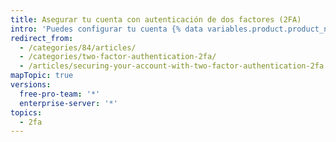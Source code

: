 ```yaml
---
title: Asegurar tu cuenta con autenticación de dos factores (2FA)
intro: 'Puedes configurar tu cuenta {% data variables.product.product_name %} para requerir un código de autenticación además de tu contraseña cuando te registras.'
redirect_from:
  - /categories/84/articles/
  - /categories/two-factor-authentication-2fa/
  - /articles/securing-your-account-with-two-factor-authentication-2fa
mapTopic: true
versions:
  free-pro-team: '*'
  enterprise-server: '*'
topics:
  - 2fa
---
```


